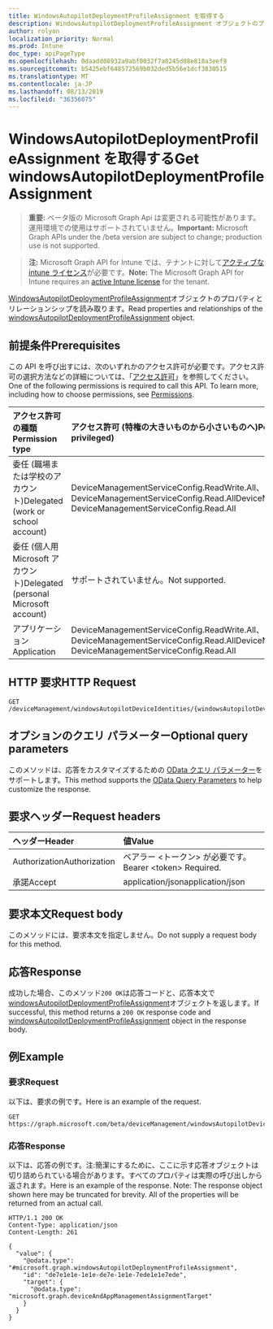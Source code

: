 ```yaml
---
title: WindowsAutopilotDeploymentProfileAssignment を取得する
description: WindowsAutopilotDeploymentProfileAssignment オブジェクトのプロパティとリレーションシップを読み取ります。
author: rolyon
localization_priority: Normal
ms.prod: Intune
doc_type: apiPageType
ms.openlocfilehash: 0daadd08932a9abf0032f7a0245d08e818a3eef9
ms.sourcegitcommit: b5425ebf648572569b032ded5b56e1dcf3830515
ms.translationtype: MT
ms.contentlocale: ja-JP
ms.lasthandoff: 08/13/2019
ms.locfileid: "36356075"
---
```

# <a name="get-windowsautopilotdeploymentprofileassignment"></a><span data-ttu-id="18c1d-103">WindowsAutopilotDeploymentProfileAssignment を取得する</span><span class="sxs-lookup"><span data-stu-id="18c1d-103">Get windowsAutopilotDeploymentProfileAssignment</span></span>

> <span data-ttu-id="18c1d-104">**重要:** ベータ版の Microsoft Graph Api は変更される可能性があります。運用環境での使用はサポートされていません。</span><span class="sxs-lookup"><span data-stu-id="18c1d-104">**Important:** Microsoft Graph APIs under the /beta version are subject to change; production use is not supported.</span></span>

> <span data-ttu-id="18c1d-105">**注:** Microsoft Graph API for Intune では、テナントに対して[アクティブな intune ライセンス](https://go.microsoft.com/fwlink/?linkid=839381)が必要です。</span><span class="sxs-lookup"><span data-stu-id="18c1d-105">**Note:** The Microsoft Graph API for Intune requires an [active Intune license](https://go.microsoft.com/fwlink/?linkid=839381) for the tenant.</span></span>

<span data-ttu-id="18c1d-106">[WindowsAutopilotDeploymentProfileAssignment](../resources/intune-enrollment-windowsautopilotdeploymentprofileassignment.md)オブジェクトのプロパティとリレーションシップを読み取ります。</span><span class="sxs-lookup"><span data-stu-id="18c1d-106">Read properties and relationships of the [windowsAutopilotDeploymentProfileAssignment](../resources/intune-enrollment-windowsautopilotdeploymentprofileassignment.md) object.</span></span>

## <a name="prerequisites"></a><span data-ttu-id="18c1d-107">前提条件</span><span class="sxs-lookup"><span data-stu-id="18c1d-107">Prerequisites</span></span>
<span data-ttu-id="18c1d-p101">この API を呼び出すには、次のいずれかのアクセス許可が必要です。アクセス許可の選択方法などの詳細については、「[アクセス許可](/graph/permissions-reference)」を参照してください。</span><span class="sxs-lookup"><span data-stu-id="18c1d-p101">One of the following permissions is required to call this API. To learn more, including how to choose permissions, see [Permissions](/graph/permissions-reference).</span></span>

|<span data-ttu-id="18c1d-110">アクセス許可の種類</span><span class="sxs-lookup"><span data-stu-id="18c1d-110">Permission type</span></span>|<span data-ttu-id="18c1d-111">アクセス許可 (特権の大きいものから小さいものへ)</span><span class="sxs-lookup"><span data-stu-id="18c1d-111">Permissions (from most to least privileged)</span></span>|
|:---|:---|
|<span data-ttu-id="18c1d-112">委任 (職場または学校のアカウント)</span><span class="sxs-lookup"><span data-stu-id="18c1d-112">Delegated (work or school account)</span></span>|<span data-ttu-id="18c1d-113">DeviceManagementServiceConfig.ReadWrite.All、DeviceManagementServiceConfig.Read.All</span><span class="sxs-lookup"><span data-stu-id="18c1d-113">DeviceManagementServiceConfig.ReadWrite.All, DeviceManagementServiceConfig.Read.All</span></span>|
|<span data-ttu-id="18c1d-114">委任 (個人用 Microsoft アカウント)</span><span class="sxs-lookup"><span data-stu-id="18c1d-114">Delegated (personal Microsoft account)</span></span>|<span data-ttu-id="18c1d-115">サポートされていません。</span><span class="sxs-lookup"><span data-stu-id="18c1d-115">Not supported.</span></span>|
|<span data-ttu-id="18c1d-116">アプリケーション</span><span class="sxs-lookup"><span data-stu-id="18c1d-116">Application</span></span>|<span data-ttu-id="18c1d-117">DeviceManagementServiceConfig.ReadWrite.All、DeviceManagementServiceConfig.Read.All</span><span class="sxs-lookup"><span data-stu-id="18c1d-117">DeviceManagementServiceConfig.ReadWrite.All, DeviceManagementServiceConfig.Read.All</span></span>|

## <a name="http-request"></a><span data-ttu-id="18c1d-118">HTTP 要求</span><span class="sxs-lookup"><span data-stu-id="18c1d-118">HTTP Request</span></span>
<!-- {
  "blockType": "ignored"
}
-->
``` http
GET /deviceManagement/windowsAutopilotDeviceIdentities/{windowsAutopilotDeviceIdentityId}/deploymentProfile/assignments/{windowsAutopilotDeploymentProfileAssignmentId}
```

## <a name="optional-query-parameters"></a><span data-ttu-id="18c1d-119">オプションのクエリ パラメーター</span><span class="sxs-lookup"><span data-stu-id="18c1d-119">Optional query parameters</span></span>
<span data-ttu-id="18c1d-120">このメソッドは、応答をカスタマイズするための [OData クエリ パラメーター](https://docs.microsoft.com/en-us/graph/query-parameters)をサポートします。</span><span class="sxs-lookup"><span data-stu-id="18c1d-120">This method supports the [OData Query Parameters](https://docs.microsoft.com/en-us/graph/query-parameters) to help customize the response.</span></span>

## <a name="request-headers"></a><span data-ttu-id="18c1d-121">要求ヘッダー</span><span class="sxs-lookup"><span data-stu-id="18c1d-121">Request headers</span></span>
|<span data-ttu-id="18c1d-122">ヘッダー</span><span class="sxs-lookup"><span data-stu-id="18c1d-122">Header</span></span>|<span data-ttu-id="18c1d-123">値</span><span class="sxs-lookup"><span data-stu-id="18c1d-123">Value</span></span>|
|:---|:---|
|<span data-ttu-id="18c1d-124">Authorization</span><span class="sxs-lookup"><span data-stu-id="18c1d-124">Authorization</span></span>|<span data-ttu-id="18c1d-125">ベアラー &lt;トークン&gt; が必要です。</span><span class="sxs-lookup"><span data-stu-id="18c1d-125">Bearer &lt;token&gt; Required.</span></span>|
|<span data-ttu-id="18c1d-126">承諾</span><span class="sxs-lookup"><span data-stu-id="18c1d-126">Accept</span></span>|<span data-ttu-id="18c1d-127">application/json</span><span class="sxs-lookup"><span data-stu-id="18c1d-127">application/json</span></span>|

## <a name="request-body"></a><span data-ttu-id="18c1d-128">要求本文</span><span class="sxs-lookup"><span data-stu-id="18c1d-128">Request body</span></span>
<span data-ttu-id="18c1d-129">このメソッドには、要求本文を指定しません。</span><span class="sxs-lookup"><span data-stu-id="18c1d-129">Do not supply a request body for this method.</span></span>

## <a name="response"></a><span data-ttu-id="18c1d-130">応答</span><span class="sxs-lookup"><span data-stu-id="18c1d-130">Response</span></span>
<span data-ttu-id="18c1d-131">成功した場合、このメソッド`200 OK`は応答コードと、応答本文で[windowsAutopilotDeploymentProfileAssignment](../resources/intune-enrollment-windowsautopilotdeploymentprofileassignment.md)オブジェクトを返します。</span><span class="sxs-lookup"><span data-stu-id="18c1d-131">If successful, this method returns a `200 OK` response code and [windowsAutopilotDeploymentProfileAssignment](../resources/intune-enrollment-windowsautopilotdeploymentprofileassignment.md) object in the response body.</span></span>

## <a name="example"></a><span data-ttu-id="18c1d-132">例</span><span class="sxs-lookup"><span data-stu-id="18c1d-132">Example</span></span>

### <a name="request"></a><span data-ttu-id="18c1d-133">要求</span><span class="sxs-lookup"><span data-stu-id="18c1d-133">Request</span></span>
<span data-ttu-id="18c1d-134">以下は、要求の例です。</span><span class="sxs-lookup"><span data-stu-id="18c1d-134">Here is an example of the request.</span></span>
``` http
GET https://graph.microsoft.com/beta/deviceManagement/windowsAutopilotDeviceIdentities/{windowsAutopilotDeviceIdentityId}/deploymentProfile/assignments/{windowsAutopilotDeploymentProfileAssignmentId}
```

### <a name="response"></a><span data-ttu-id="18c1d-135">応答</span><span class="sxs-lookup"><span data-stu-id="18c1d-135">Response</span></span>
<span data-ttu-id="18c1d-p102">以下は、応答の例です。注:簡潔にするために、ここに示す応答オブジェクトは切り詰められている場合があります。すべてのプロパティは実際の呼び出しから返されます。</span><span class="sxs-lookup"><span data-stu-id="18c1d-p102">Here is an example of the response. Note: The response object shown here may be truncated for brevity. All of the properties will be returned from an actual call.</span></span>
``` http
HTTP/1.1 200 OK
Content-Type: application/json
Content-Length: 261

{
  "value": {
    "@odata.type": "#microsoft.graph.windowsAutopilotDeploymentProfileAssignment",
    "id": "de7e1e1e-1e1e-de7e-1e1e-7ede1e1e7ede",
    "target": {
      "@odata.type": "microsoft.graph.deviceAndAppManagementAssignmentTarget"
    }
  }
}
```






